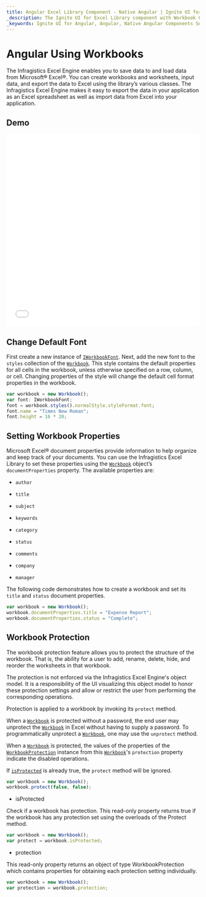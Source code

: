 ```yaml
---
title: Angular Excel Library Component - Native Angular | Ignite UI for Angular
_description: The Ignite UI for Excel Library component with Workbook Operations.
_keywords: Ignite UI for Angular, Angular, Native Angular Components Suite, Native Angular Controls, Native Angular Components, Native Angular Components Library, Angular Excel Library, Angular Excel Library Example, Angular Excel Library Component, Angular Excel Engine, Workbook, Font, Document Properties
---
```


# Angular Using Workbooks

The Infragistics Excel Engine enables you to save data to and load data from Microsoft® Excel®. You can create workbooks and worksheets, input data, and export the data to Excel using the library’s various classes. The Infragistics Excel Engine makes it easy to export the data in your application as an Excel spreadsheet as well as import data from Excel into your application.

## Demo

<div class="sample-container loading" style="height: 500px">
    <iframe id="excel-library-overview-sample-iframe" src='{environment:dvDemosBaseUrl}/excel/excel-library-operations-on-workbooks' width="100%" height="100%" seamless frameBorder="0" onload="onXPlatSampleIframeContentLoaded(this);"></iframe>
</div>


<div class="divider--half"></div>

## Change Default Font

First create a new instance of [`IWorkbookFont`]({environment:dvapibaseurl}/products/ignite-ui-angular/api/docs/typescript/latest/classes/iworkbookfont.html). Next, add the new font to the `styles` collection of the [`Workbook`]({environment:dvapibaseurl}/products/ignite-ui-angular/api/docs/typescript/latest/classes/workbook.html). This style contains the default properties for all cells in the workbook, unless otherwise specified on a row, column, or cell. Changing properties of the style will change the default cell format properties in the workbook.

```ts
var workbook = new Workbook();
var font: IWorkbookFont;
font = workbook.styles().normalStyle.styleFormat.font;
font.name = "Times New Roman";
font.height = 16 * 20;
```

## Setting Workbook Properties

Microsoft Excel® document properties provide information to help organize and keep track of your documents. You can use the Infragistics Excel Library to set these properties using the [`Workbook`]({environment:dvapibaseurl}/products/ignite-ui-angular/api/docs/typescript/latest/classes/workbook.html) object’s `documentProperties` property. The available properties are:

-   `author`

-   `title`

-   `subject`

-   `keywords`

-   `category`

-   `status`

-   `comments`

-   `company`

-   `manager`

The following code demonstrates how to create a workbook and set its `title` and `status` document properties.

```ts
var workbook = new Workbook();
workbook.documentProperties.title = "Expense Report";
workbook.documentProperties.status = "Complete";
```

## Workbook Protection

The workbook protection feature allows you to protect the structure of the workbook. That is, the ability for a user to add, rename, delete, hide, and reorder the worksheets in that workbook.

The protection is not enforced via the Infragistics Excel Engine's object model. It is a responsibility of the UI visualizing this object model to honor these protection settings and allow or restrict the user from performing the corresponding operations.

Protection is applied to a workbook by invoking its `protect` method.

When a [`Workbook`]({environment:dvapibaseurl}/products/ignite-ui-angular/api/docs/typescript/latest/classes/workbook.html) is protected without a password, the end user may unprotect the [`Workbook`]({environment:dvapibaseurl}/products/ignite-ui-angular/api/docs/typescript/latest/classes/workbook.html) in Excel without having to supply a password. To programmatically unprotect a [`Workbook`]({environment:dvapibaseurl}/products/ignite-ui-angular/api/docs/typescript/latest/classes/workbook.html), one may use the `unprotect` method.

When a [`Workbook`]({environment:dvapibaseurl}/products/ignite-ui-angular/api/docs/typescript/latest/classes/workbook.html) is protected, the values of the properties of the [`WorkbookProtection`]({environment:dvapibaseurl}/products/ignite-ui-angular/api/docs/typescript/latest/classes/workbookprotection.html) instance from this [`Workbook`]({environment:dvapibaseurl}/products/ignite-ui-angular/api/docs/typescript/latest/classes/workbook.html)'s `protection` property indicate the disabled operations.

If [`isProtected`]({environment:dvapibaseurl}/products/ignite-ui-angular/api/docs/typescript/latest/classes/workbook.html#isprotected) is already true, the `protect` method will be ignored.

```ts
var workbook = new Workbook();
workbook.protect(false, false);
```

-   isProtected

Check if a workbook has protection. This read-only property returns true if the workbook has any protection set using the overloads of the Protect method.

```ts
var workbook = new Workbook();
var protect = workbook.isProtected;
```

-   protection

This read-only property returns an object of type WorkbookProtection which contains properties for obtaining each protection setting individually.

```ts
var workbook = new Workbook();
var protection = workbook.protection;
```
